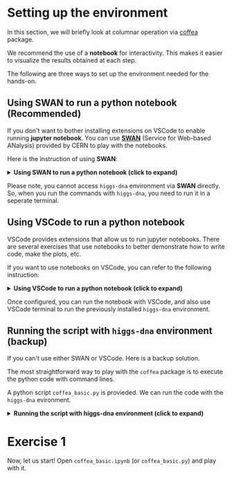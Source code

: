 # Setting up the environment

In this section, we will briefly look at columnar operation via [coffea](https://coffeateam.github.io/coffea/index.html) package.

We recommend the use of a **notebook** for interactivity. This makes it easier to visualize the results obtained at each step.

The following are three ways to set up the environment needed for the hands-on.

## Using SWAN to run a python notebook (Recommended)

If you don't want to bother installing extensions on VSCode to enable running **jupyter notebook**. You can use [**SWAN**](https://swan.docs.cern.ch/intro/what_is/#what-is-swan) (Service for Web-based ANalysis) provided by CERN to play with the notebooks. 

Here is the instruction of using **SWAN**:

<details>
<summary> <b> Using SWAN to run a python notebook (click to expand) </b></summary>

By connecting to **SWAN**, users have immediate access to the CERN storage, software and computing resources they need to do their analyses.  

The **SWAN** interface is built on top of Jupyter, allowing users to write and run notebooks by only using their web browser. **SWAN** users can create notebooks in four different languages: Python (2 and 3), C++, R and Octave.

All the needed packages for the **first Hands-on** are already installed in some of the **SWAN** settings. To introduce the basic of columnar operation. We can go without `higgs-dna` environment.

Let us try **SWAN**.

1. Go to the **SWAN** service: https://swan.cern.ch with your web browser and log into your CERN account. Then, start your session with **AlmaLinux 9 (gcc13)**.

    <img src="figure/swan_setting.png" alt="drawing" style="weight:500px;"/>

2. Start a new terminal session in the **Launcher** tab. 

    <img src="figure/swan_terminal.png" alt="drawing" style="weight:500px;"/>

3. Copy the notebook to your local folder, i.e., run 

    ```
    cp -r /eos/cms/store/group/phys_higgs/cmshgg/tutorials/HiggsDNA_FinalFits_2024/HiggsDNA_part/01_intro/columnar_intro_material 01_columnar_introduction
    ```

4. Open the "File Explore" panel, go to the folder `01_columnar_introduction`. Then double click the `coffea_basic.ipynb` notebook. You can already start playing with the notebook (make sure that you are using the `Python 3` kernel, check the top right corner).

    <img src="figure/swan_notebook.png" alt="drawing" style="weight:500px;"/>


</details>

Please note, you cannot access `higgs-dna` environment via **SWAN** directly. So, when you run the commands with `higgs-dna`, you need to run it in a seperate terminal. 

## Using VSCode to run a python notebook

VSCode provides extensions that allow us to run jupyter notebooks. There are several exercises that use notebooks to better demonstrate how to write code, make the plots, etc.
    
If you want to use notebooks on VSCode, you can refer to the following instruction:
    
<details>
<summary> <b>Using VSCode to run a python notebook (click to expand)</b></summary>

1. Go to `Extensions` in VSCode 

    <img src="figure/VSCode_Extension.png" alt="drawing" style="width:100px;"/>

2. Search for "python" in the search box. And hit `install in SSH: lxplus9` to install the **Python** extension from **Microsoft**

    <img src="figure/python_ext.png" alt="drawing" style="width:100px;"/>


3. Once **Python** extension installed. Continue to install the **Jupyter** extension.
    
    Again, search for "jupyter". And install **Jupyter** extension from **Microsoft**

    <img src="figure/jupyter_ext.png" alt="drawing" style="width:100px;"/>

4. We are able to run the notebook in VSCode. Let us have a quick test.

    - Find the `higgsdna_finalfits_tutorial_24/01_columnar_introduction/coffea_basic.ipynb` in the `File Explore` and open it.

        In the top right corner, hit `Select Kernel` to choose the python kernel. 

        <img src="figure/01_coffea_notebook_1.png" alt="drawing" style="weight:500px;"/>

    - Click `Python Environments...` in the pop-up window.

        <img src="figure/01_coffea_notebook_2.png" alt="drawing" style="weight:500px;"/>

    - Choose the **higgs-dna** environment that has been installed by following [00_HiggsDNA_setup](https://gitlab.cern.ch/jspah/higgsdna_finalfits_tutorial_24/-/tree/master/00_HiggsDNA_setup?ref_type=heads).  

        <img src="figure/01_coffea_notebook_3.png" alt="drawing" style="weight:500px;"/>

    - Each code cell could be executed with **`Shift+Enter`**. Go to the first python code cell (Under **Load a root file from gluon-gluon fusion $H \rightarrow \gamma \gamma$**), then **`Shift+Enter`**, if it works, you will be able to see a checkmark in the bottom right corner (**Note**: If this is the first execution, it may take longer).

        <img src="figure/01_coffea_notebook_4.png" alt="drawing" style="weight:500px;"/>


</details>

Once configured, you can run the notebook with VSCode, and also use VSCode terminal to run the previously installed `higgs-dna` environment.

## Running the script with `higgs-dna` environment (backup)

If you can't use either SWAN or VSCode. Here is a backup solution. 

The most straightforward way to play with the `coffea` package is to execute the python code with command lines.

A python script `coffea_basic.py` is provieded. We can run the code with the `higgs-dna` evironment.

<details>
<summary> <b>Running the script with higgs-dna environment (click to expand)</b></summary>



```
micromamba activate higgs-dna
python coffea_basic.py
```

Please note:

- `coffea_basic.py` just simply gathers the code from the notebook cells. You can find comments (e.g., `# cell 21`) that indicate which notebook cell the code snippet matches. 
    
    **Most of the code snippets are commented. You can uncomment them step by step**.
- The output from `python coffea_basic.py` is not as pretty  as the notebook output. Particularly, we can not view histograms within the terminal directly. 

    **Thus, the histograms are stored as `png` files.**

    Some tips to view the plots:
    
    - Using `ssh -XY` to enable `X11` forwarding for GUI, if you have a stable connection to lxplus. Then you can use `eog` to open png files.

    - To browser plots and files interactively, we could follow the suggestion from common analysis tool (**CAT**) group: [Interactive Plot Browser](https://cms-analysis.docs.cern.ch/guidelines/other/plot_browser/#manage-access-control).
    
        In this way, we could put plots to the **EOS**. Then the plots could be viewed from your own website with the [plot browser](https://cms-analysis.docs.cern.ch/guidelines/other/plot_browser/#install-the-plot-browser).

    - Simply download the plots locally.

</details>

# Exercise 1

Now, let us start! Open `coffea_basic.ipynb` (or `coffea_basic.py`) and play with it.